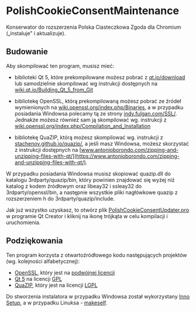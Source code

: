 # PolishCookieConsentMaintenance
Konserwator do rozszerzenia Polska Ciasteczkowa Zgoda dla Chromium („instaluje" i aktualizuje).

## Budowanie

Aby skompilować ten program, musisz mieć:

- biblioteki Qt 5, które prekompilowane możesz pobrać z [qt.io/download](https://www.qt.io/download) lub samodzielnie skompilować wg instrukcji dostępnych na [wiki.qt.io/Building_Qt_5_from_Git](https://wiki.qt.io/Building_Qt_5_from_Git)

- bibliotekę OpenSSL, którą prekompilowaną możesz pobrać ze źródeł wymienionych na [wiki.openssl.org/index.php/Binaries](https://wiki.openssl.org/index.php/Binaries), a w przypadku posiadania Windowsa polecamy tą ze strony [indy.fulgan.com/SSL/](https://indy.fulgan.com/SSL/). Jednakże możesz również sam ją skompilować wg. instrukcji z [wiki.openssl.org/index.php/Compilation_and_Installation](https://wiki.openssl.org/index.php/Compilation_and_Installation)

- bibliotekę QuaZIP, którą możesz skompilować wg. instrukcji z [stachenov.github.io/quazip/](https://stachenov.github.io/quazip/), a jeśli masz Windowsa, możesz skorzystać z instrukcji dostępnych na [www.antonioborondo.com/zipping-and-unzipping-files-with-qt/](https://www.antonioborondo.com/zipping-and-unzipping-files-with-qt/).

W przypadku posiadania Windowsa musisz skopiować quazip.dll do katalogu 3rdparty/quazip/bin, który powinien znajdować się wyżej niż katalog z kodem źródłowym oraz libeay32 i ssleay32 do 3rdparty/openssl/bin, a następnie wszystkie pliki nagłówkowe quazip z rozszerzeniem h do 3rdparty/quazip/include.

Jak już wszystko uzyskasz, to otwórz plik [PolishCookieConsentUpdater.pro](https://raw.githubusercontent.com/PolishFiltersTeam/PolishCookieConsentUpdater/master/PolishCookieConsentUpdater.pro) w programie Qt Creator i kliknij na ikonę trójkąta w celu kompilacji i uruchomienia.

## **Podziękowania**

Ten program korzysta z otwartoźródłowego kodu następujących projektów (wg. kolejności alfabetycznej):

- [OpenSSL](https://github.com/openssl/openssl), który jest na [podwójnej licencji](/other_licenses/OpenSSL_LICENSE.txt)
- [Qt 5](https://github.com/qt/qt5) na licencji [GPL](/other_licenses/Qt_LICENSE.txt)
- [QuaZIP](https://github.com/stachenov/quazip), który jest na licencji [LGPL](/other_licenses/QuaZIP_LICENSE.txt)

Do stworzenia instalatora w przypadku Windowsa został wykorzystany [Inno Setup](http://www.jrsoftware.org/isinfo.php), a w przypadku Linuksa - [makeself](https://makeself.io/).
